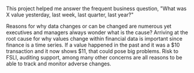 This project helped me answer the frequent business question, "What was X value yesterday, last week, last quarter, last year?"

Reasons for why data changes or can be changed are numerous yet executives and managers always wonder what is the cause? Arriving at the root cause for why values change within financial data is important since finance is a time series. If a value happened in the past and it was a $10 transaction and it now shows $11, that could pose big problems. Risk to FSLI, auditing support, among many other concerns are all reasons to be able to track and monitor adverse changes.
